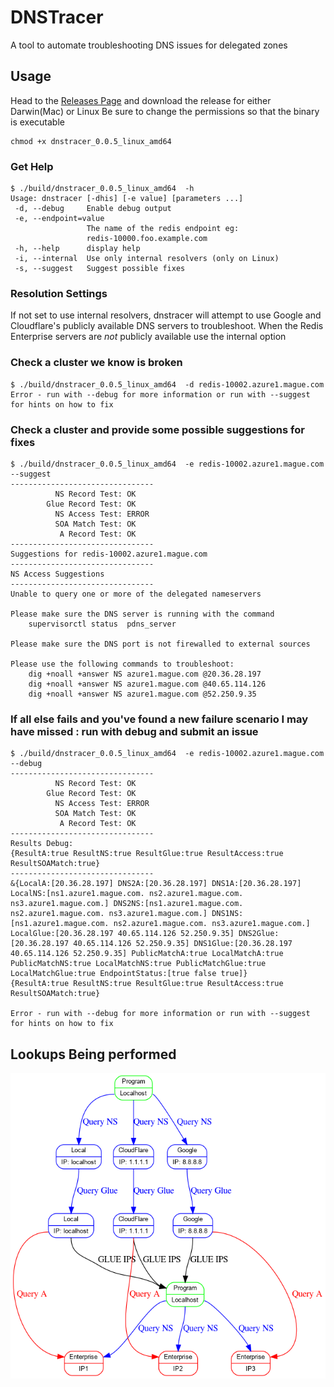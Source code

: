 # DNSTracer

A tool to automate troubleshooting DNS issues for delegated zones

## Usage

Head to the [Releases Page](https://github.com/Redislabs-Solution-Architects/dnstracer/releases) and download the release for either Darwin(Mac) or Linux
Be sure to change the permissions so that the binary is executable

```
chmod +x dnstracer_0.0.5_linux_amd64
```

### Get Help

```
$ ./build/dnstracer_0.0.5_linux_amd64  -h
Usage: dnstracer [-dhis] [-e value] [parameters ...]
 -d, --debug     Enable debug output
 -e, --endpoint=value
                 The name of the redis endpoint eg:
                 redis-10000.foo.example.com
 -h, --help      display help
 -i, --internal  Use only internal resolvers (only on Linux)
 -s, --suggest   Suggest possible fixes
```

### Resolution Settings

If not set to use internal resolvers, dnstracer will attempt to use Google and Cloudflare's publicly available DNS servers to troubleshoot.
When the Redis Enterprise servers are *not* publicly available use the internal option


### Check a cluster we know is broken

```
$ ./build/dnstracer_0.0.5_linux_amd64  -d redis-10002.azure1.mague.com
Error - run with --debug for more information or run with --suggest for hints on how to fix
```

### Check a cluster and provide some possible suggestions for fixes

```
$ ./build/dnstracer_0.0.5_linux_amd64  -e redis-10002.azure1.mague.com --suggest
--------------------------------
          NS Record Test: OK
        Glue Record Test: OK
          NS Access Test: ERROR
          SOA Match Test: OK
           A Record Test: OK
--------------------------------
Suggestions for redis-10002.azure1.mague.com
--------------------------------
NS Access Suggestions
--------------------------------
Unable to query one or more of the delegated nameservers

Please make sure the DNS server is running with the command
    supervisorctl status  pdns_server

Please make sure the DNS port is not firewalled to external sources

Please use the following commands to troubleshoot:
    dig +noall +answer NS azure1.mague.com @20.36.28.197
    dig +noall +answer NS azure1.mague.com @40.65.114.126
    dig +noall +answer NS azure1.mague.com @52.250.9.35
```

### If all else fails and you've found a new failure scenario I may have missed : run with debug and submit an issue

```
$ ./build/dnstracer_0.0.5_linux_amd64  -e redis-10002.azure1.mague.com --debug
--------------------------------
          NS Record Test: OK
        Glue Record Test: OK
          NS Access Test: ERROR
          SOA Match Test: OK
           A Record Test: OK
--------------------------------
Results Debug:
{ResultA:true ResultNS:true ResultGlue:true ResultAccess:true ResultSOAMatch:true}
--------------------------------
&{LocalA:[20.36.28.197] DNS2A:[20.36.28.197] DNS1A:[20.36.28.197] LocalNS:[ns1.azure1.mague.com. ns2.azure1.mague.com. ns3.azure1.mague.com.] DNS2NS:[ns1.azure1.mague.com. ns2.azure1.mague.com. ns3.azure1.mague.com.] DNS1NS:[ns1.azure1.mague.com. ns2.azure1.mague.com. ns3.azure1.mague.com.] LocalGlue:[20.36.28.197 40.65.114.126 52.250.9.35] DNS2Glue:[20.36.28.197 40.65.114.126 52.250.9.35] DNS1Glue:[20.36.28.197 40.65.114.126 52.250.9.35] PublicMatchA:true LocalMatchA:true PublicMatchNS:true LocalMatchNS:true PublicMatchGlue:true LocalMatchGlue:true EndpointStatus:[true false true]}
{ResultA:true ResultNS:true ResultGlue:true ResultAccess:true ResultSOAMatch:true}

Error - run with --debug for more information or run with --suggest for hints on how to fix
```

## Lookups Being performed

![docs/lookups.png](docs/lookups.png)

